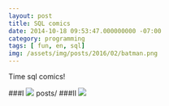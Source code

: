```yaml
---
layout: post
title: SQL comics
date: 2014-10-18 09:53:47.000000000 -07:00
category: programming
tags: [ fun, en, sql]
img: /assets/img/posts/2016/02/batman.png
---
```


Time sql comics!

###I
![](../../../../assets/img/posts/2014/10/sql_comics1.png)
posts/
###II
![](../../../../assets/img/posts/2014/10/sql_comics2.png)
